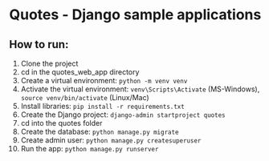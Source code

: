 # Quotes - Django sample applications

## How to run:
1. Clone the project
1. cd in the quotes_web_app directory
1. Create a virtual environment: `python -m venv venv`
1. Activate the virtual environment: `venv\Scripts\Activate` (MS-Windows), `source venv/bin/activate` (Linux/Mac)
1. Install libraries: `pip install -r requirements.txt`
1. Create the Django project: `django-admin startproject quotes`
1. cd into the quotes folder
1. Create the database: `python manage.py migrate`
1. Create admin user: `python manage.py createsuperuser`
1. Run the app: `python manage.py runserver`